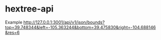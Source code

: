 # hextree-api

Example <http://127.0.0.1:3001/api/v1/json/bounds?top=39.748344&left=-105.363244&bottom=39.475830&right=-104.688146&res=6>
